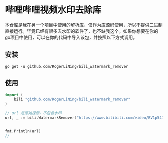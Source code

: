 # 哔哩哔哩视频水印去除库
本仓库是我在另一个项目中使用的解析库，仅作为库源码使用，所以不提供二进制直接运行。毕竟已经有很多去水印的软件了，也不缺我这个。如果你想要在你的go项目中使用，可以在你的代码中导入该包，并按照以下方式调用。

## 安装
```shell script
go get -u github.com/RogerLiNing/bili_watermark_remover
```

## 使用
```go
import (
	bili "github.com/RogerLiNing/bili_watermark_remover"
)

// url 是原始视频，不包含水印
url, _ := bili.WatermarkRemover("https://www.bilibili.com/video/BV1p5411879s")


fmt.Println(url)
// 

```